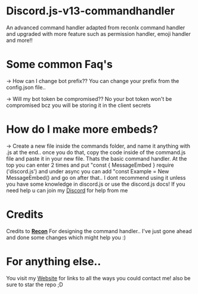 # Discord.js-v13-commandhandler
An advanced command handler adapted from reconlx command handler and upgraded with more feature such as permission handler, emoji handler and more!!


# Some common Faq's
-> How can I change bot prefix??
You can change your prefix from the config.json file..

-> Will my bot token be compromised??
No your bot token won't be compromised bcz you will be storing it in the client secrets

# How do I make more embeds?
-> Create a new file inside the commands folder, and name it anything with .js at the end.. once you do that, copy the code inside of the command.js file and paste it in your new file. Thats the basic command handler. At the top you can enter 2 times and put "const { MessageEmbed } require ('discord.js') and under async you can add "const Example = New MessageEmbed() and go on after that.. I dont recommend using it unless you have some knowledge in discord.js or use the discord.js docs! If you need help u can join my [Discord](https://ventispurr.cool/discord) for help from me

# Credits
Credits to **[Recon](https://www.youtube.com/c/reconlxx)** For designing the command handler.. I've just gone ahead and done some changes which might help you :)


# For anything else..
You visit my [Website](https://its.ventispurr.xyz/web) for links to all the ways you could contact me! also be sure to star the repo ;D
